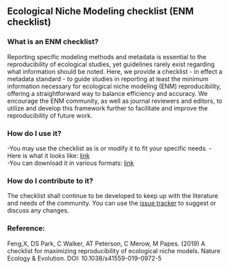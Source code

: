 ## Ecological Niche Modeling checklist (ENM checklist)     

### What is an ENM checklist?  
Reporting specific modeling methods and metadata is essential to the reproducibility of ecological studies, yet guidelines rarely exist regarding what information should be noted. Here, we provide a checklist - in effect a metadata standard - to guide studies in reporting at least the minimum information necessary for ecological niche modeling (ENM) reproducibility, offering a straightforward way to balance efficiency and accuracy. We encourage the ENM community, as well as journal reviewers and editors, to utilize and develop this framework further to facilitate and improve the reproducibility of future work.  

### How do I use it?  
-You may use the checklist as is or modify it to fit your specific needs.
-Here is what it looks like: [link](https://github.com/shandongfx/ENMchecklist/blob/master/ENMchecklist.md)  
-You can download it in various formats: [link](https://github.com/shandongfx/ENMchecklist/tree/master/template%20of%20ENM%20checklist)  

### How do I contribute to it?  
The checklist shall continue to be developed to keep up with the literature and needs of the community. You can use the [issue tracker](https://github.com/shandongfx/ENMchecklist/issues) to suggest or discuss any changes.  


### Reference:  
Feng,X, DS Park, C Walker, AT Peterson, C Merow, M Papes. (2019) A checklist for maximizing reproducibility of ecological niche models. Nature Ecology & Evolution. DOI: 10.1038/s41559-019-0972-5  
